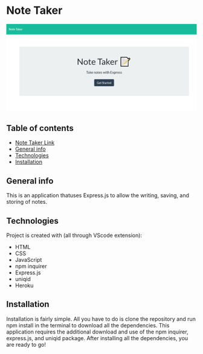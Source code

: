 # Note Taker

![note-taker](./public/assets/images/notetaker-sc.png)
## Table of contents
* [Note Taker Link](https://expressjsnote-taker.herokuapp.com/)
* [General info](#general-info)
* [Technologies](#technologies)
* [Installation](#installation)


## General info
This is an application thatuses Express.js to allow the writing, saving, and storing of notes.  
	
## Technologies
Project is created with (all through VScode extension):
* HTML
* CSS
* JavaScript
* npm inquirer
* Express.js
* uniqid
* Heroku
	
## Installation

Installation is fairly simple. All you have to do is clone the repository and run npm install in the terminal to download all the dependencies. This application requires the additional download and use of the npm inquirer, express.js, and uniqid package. After installing all the dependencies, you are ready to go!
